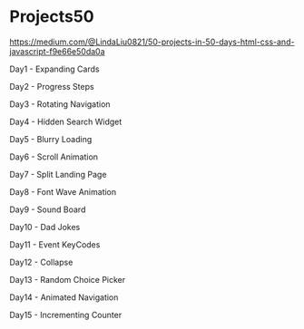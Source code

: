# Projects50

https://medium.com/@LindaLiu0821/50-projects-in-50-days-html-css-and-javascript-f9e66e50da0a

Day1 - Expanding Cards

Day2 - Progress Steps

Day3 - Rotating Navigation

Day4 - Hidden Search Widget

Day5 - Blurry Loading

Day6 - Scroll Animation

Day7 - Split Landing Page

Day8 - Font Wave Animation

Day9 - Sound Board

Day10 - Dad Jokes

Day11 - Event KeyCodes

Day12 - Collapse

Day13 - Random Choice Picker

Day14 - Animated Navigation

Day15 - Incrementing Counter
